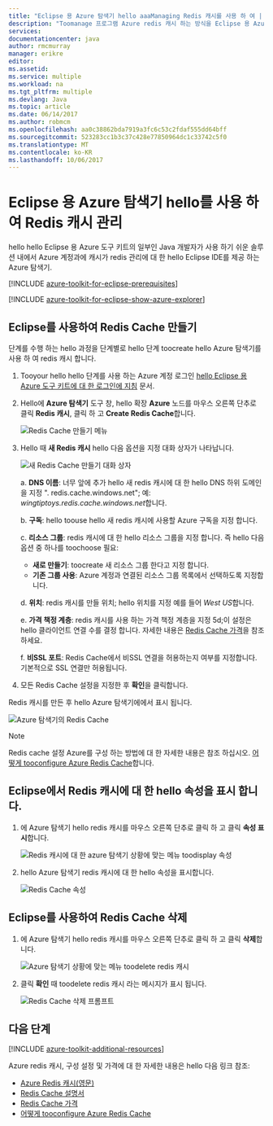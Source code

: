 ```yaml
---
title: "Eclipse 용 Azure 탐색기 hello aaaManaging Redis 캐시를 사용 하 여 | Microsoft Docs"
description: "Toomanage 프로그램 Azure redis 캐시 하는 방식을 Eclipse 용 Azure 탐색기 hello를 사용 하 여에 대해 알아봅니다."
services: 
documentationcenter: java
author: rmcmurray
manager: erikre
editor: 
ms.assetid: 
ms.service: multiple
ms.workload: na
ms.tgt_pltfrm: multiple
ms.devlang: Java
ms.topic: article
ms.date: 06/14/2017
ms.author: robmcm
ms.openlocfilehash: aa0c38862bda7919a3fc6c53c2fdaf555dd64bff
ms.sourcegitcommit: 523283cc1b3c37c428e77850964dc1c33742c5f0
ms.translationtype: MT
ms.contentlocale: ko-KR
ms.lasthandoff: 10/06/2017
---
```

# <a name="managing-redis-caches-using-hello-azure-explorer-for-eclipse"></a>Eclipse 용 Azure 탐색기 hello를 사용 하 여 Redis 캐시 관리

hello hello Eclipse 용 Azure 도구 키트의 일부인 Java 개발자가 사용 하기 쉬운 솔루션 내에서 Azure 계정과에 캐시가 redis 관리에 대 한 hello Eclipse IDE를 제공 하는 Azure 탐색기.

[!INCLUDE [azure-toolkit-for-eclipse-prerequisites](../includes/azure-toolkit-for-eclipse-prerequisites.md)]

[!INCLUDE [azure-toolkit-for-eclipse-show-azure-explorer](../includes/azure-toolkit-for-eclipse-show-azure-explorer.md)]

## <a name="create-a-redis-cache-by-using-eclipse"></a>Eclipse를 사용하여 Redis Cache 만들기

단계를 수행 하는 hello 과정을 단계별로 hello 단계 toocreate hello Azure 탐색기를 사용 하 여 redis 캐시 합니다.

1. Tooyour hello hello 단계를 사용 하는 Azure 계정 로그인 [hello Eclipse 용 Azure 도구 키트에 대 한 로그인에 지침] 문서.

1. Hello에 **Azure 탐색기** 도구 창, hello 확장 **Azure** 노드를 마우스 오른쪽 단추로 클릭 **Redis 캐시**, 클릭 하 고 **Create Redis Cache**합니다.

   ![Redis Cache 만들기 메뉴][CR01]

1. Hello 때 **새 Redis 캐시** hello 다음 옵션을 지정 대화 상자가 나타납니다.

   ![새 Redis Cache 만들기 대화 상자][CR02]

   a. **DNS 이름**: 너무 앞에 추가 hello 새 redis 캐시에 대 한 hello DNS 하위 도메인을 지정 ". redis.cache.windows.net"; 예: *wingtiptoys.redis.cache.windows.net*합니다.

   b. **구독**: hello toouse hello 새 redis 캐시에 사용할 Azure 구독을 지정 합니다.

   c. **리소스 그룹**: redis 캐시에 대 한 hello 리소스 그룹을 지정 합니다. 즉 hello 다음 옵션 중 하나를 toochoose 필요:
      * **새로 만들기**: toocreate 새 리소스 그룹 한다고 지정 합니다.
      * **기존 그룹 사용**: Azure 계정과 연결된 리소스 그룹 목록에서 선택하도록 지정합니다.

   d. **위치**: redis 캐시를 만들 위치; hello 위치를 지정 예를 들어 *West US*합니다.

   e. **가격 책정 계층**: redis 캐시를 사용 하는 가격 책정 계층을 지정 5d;이 설정은 hello 클라이언트 연결 수를 결정 합니다. 자세한 내용은 [Redis Cache 가격]을 참조하세요.

   f. **비SSL 포트**: Redis Cache에서 비SSL 연결을 허용하는지 여부를 지정합니다. 기본적으로 SSL 연결만 허용됩니다.

1. 모든 Redis Cache 설정을 지정한 후 **확인**을 클릭합니다.

Redis 캐시를 만든 후 hello Azure 탐색기에에서 표시 됩니다.

   ![Azure 탐색기의 Redis Cache][CR03]

> [!NOTE]
>
> Redis cache 설정 Azure를 구성 하는 방법에 대 한 자세한 내용은 참조 하십시오. [어떻게 tooconfigure Azure Redis Cache]합니다.
>

## <a name="display-hello-properties-for-your-redis-cache-in-eclipse"></a>Eclipse에서 Redis 캐시에 대 한 hello 속성을 표시 합니다.

1. 에 Azure 탐색기 hello redis 캐시를 마우스 오른쪽 단추로 클릭 하 고 클릭 **속성 표시**합니다.

   ![Redis 캐시에 대 한 azure 탐색기 상황에 맞는 메뉴 toodisplay 속성][SP01]

1. hello Azure 탐색기 redis 캐시에 대 한 hello 속성을 표시합니다.

   ![Redis Cache 속성][SP02]

## <a name="delete-your-redis-cache-by-using-eclipse"></a>Eclipse를 사용하여 Redis Cache 삭제

1. 에 Azure 탐색기 hello redis 캐시를 마우스 오른쪽 단추로 클릭 하 고 클릭 **삭제**합니다.

   ![Azure 탐색기 상황에 맞는 메뉴 toodelete redis 캐시][DE01]

1. 클릭 **확인** 때 toodelete redis 캐시 라는 메시지가 표시 됩니다.

   ![Redis Cache 삭제 프롬프트][DE02]

## <a name="next-steps"></a>다음 단계

[!INCLUDE [azure-toolkit-additional-resources](../includes/azure-toolkit-additional-resources.md)]

Azure redis 캐시, 구성 설정 및 가격에 대 한 자세한 내용은 hello 다음 링크 참조:

* [Azure Redis 캐시(영문)]
* [Redis Cache 설명서]
* [Redis Cache 가격]
* [어떻게 tooconfigure Azure Redis Cache]

<!-- URL List -->

[Redis Cache 가격]: https://azure.microsoft.com/pricing/details/cache/
[Azure Redis 캐시(영문)]: https://azure.microsoft.com/services/cache/
[Redis Cache 설명서]: ./redis-cache/index.md
[어떻게 tooconfigure Azure Redis Cache]: ./redis-cache/cache-configure.md
[hello Eclipse 용 Azure 도구 키트에 대 한 로그인에 지침]: ./azure-toolkit-for-eclipse-sign-in-instructions.md

<!-- IMG List -->

[CR01]: ./media/azure-toolkit-for-eclipse-managing-redis-caches-using-azure-explorer/CR01.png
[CR02]: ./media/azure-toolkit-for-eclipse-managing-redis-caches-using-azure-explorer/CR02.png
[CR03]: ./media/azure-toolkit-for-eclipse-managing-redis-caches-using-azure-explorer/CR03.png

[SP01]: ./media/azure-toolkit-for-eclipse-managing-redis-caches-using-azure-explorer/SP01.png
[SP02]: ./media/azure-toolkit-for-eclipse-managing-redis-caches-using-azure-explorer/SP02.png

[DE01]: ./media/azure-toolkit-for-eclipse-managing-redis-caches-using-azure-explorer/DE01.png
[DE02]: ./media/azure-toolkit-for-eclipse-managing-redis-caches-using-azure-explorer/DE02.png
